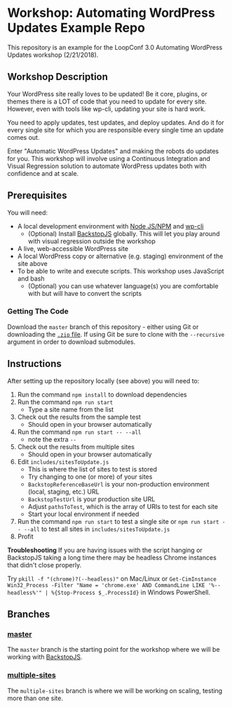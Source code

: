 # Workshop: Automating WordPress Updates Example Repo
This repository is an example for the LoopConf 3.0 Automating WordPress Updates workshop (2/21/2018).  

## Workshop Description
Your WordPress site really loves to be updated! Be it core, plugins, or themes there is a LOT of code that you need to update for every site. However, even with tools like wp-cli, updating your site is hard work.

You need to apply updates, test updates, and deploy updates. And do it for every single site for which you are responsible every single time an update comes out.

Enter "Automatic WordPress Updates" and making the robots do updates for you. This workshop will involve using a Continuous Integration and Visual Regression solution to automate WordPress updates both with confidence and at scale.

## Prerequisites
You will need:
* A local development environment with [Node JS/NPM](https://docs.npmjs.com/getting-started/installing-node) and [wp-cli](wp-cli.org)
    - (Optional) Install [BackstopJS](https://github.com/garris/BackstopJS) globally. This will let you play around with visual regression outside the workshop
* A live, web-accessible WordPress site
* A local WordPress copy or alternative (e.g. staging) environment of the site above
* To be able to write and execute scripts. This workshop uses JavaScript and bash
    - (Optional) you can use whatever language(s) you are comfortable with but will have to convert the scripts

### Getting The Code
Download the `master` branch of this repository - either using Git or downloading the [`.zip` file](https://github.com/ataylorme/loopconf-2018-automated-update-workshop/archive/master.zip). If using Git be sure to clone with the `--recursive` argument in order to download submodules.

## Instructions
After setting up the repository locally (see above) you will need to:
1. Run the command `npm install` to download dependencies
1. Run the command `npm run start`
    - Type a site name from the list
1. Check out the results from the sample test
    - Should open in your browser automatically
1. Run the command `npm run start -- --all`
    - note the extra `--`
1. Check out the results from multiple sites
    - Should open in your browser automatically
1. Edit `includes/sitesToUpdate.js`
    - This is where the list of sites to test is stored
    - Try changing to one (or more) of your sites
    - `BackstopReferenceBaseUrl` is your non-production environment (local, staging, etc.) URL
    - `BackstopTestUrl` is your production site URL
    - Adjust `pathsToTest`, which is the array of URIs to test for each site
    - Start your local environment if needed
1. Run the command `npm run start` to test a single site or `npm run start -- --all` to test all sites in `includes/sitesToUpdate.js`
1. Profit

**Troubleshooting**
If you are having issues with the script hanging or BackstopJS taking a long time there may be headless Chrome instances that didn't close properly. 

Try `pkill -f "(chrome)?(--headless)"` on Mac/Linux or `Get-CimInstance Win32_Process -Filter "Name = 'chrome.exe' AND CommandLine LIKE '%--headless%'" | %{Stop-Process $_.ProcessId}` in Windows PowerShell.

## Branches

### [master](https://github.com/ataylorme/loopconf-2018-automated-update-workshop/tree/master)
The `master` branch is the starting point for the workshop where we will be working with [BackstopJS](https://github.com/garris/BackstopJS).

### [multiple-sites](https://github.com/ataylorme/loopconf-2018-automated-update-workshop/tree/multiple-sites)
The `multiple-sites` branch is where we will be working on scaling, testing more than one site.